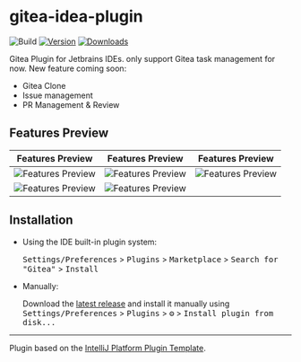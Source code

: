 # gitea-idea-plugin

![Build](https://github.com/LeonDevLifeLog/gitea-idea-plugin/workflows/Build/badge.svg)
[![Version](https://img.shields.io/jetbrains/plugin/v/22477-gitea.svg)](https://plugins.jetbrains.com/plugin/22477-gitea)
[![Downloads](https://img.shields.io/jetbrains/plugin/d/22477-gitea.svg)](https://plugins.jetbrains.com/plugin/22477-gitea)

<!-- Plugin description -->
Gitea Plugin for Jetbrains IDEs.
only support Gitea task management for now.
New feature coming soon:

* Gitea Clone
* Issue management
* PR Management & Review

<!-- Plugin description end -->

## Features Preview

| Features Preview                    | Features Preview                    | Features Preview                    |
|-------------------------------------|-------------------------------------|-------------------------------------|
| ![Features Preview](./assets/0.png) | ![Features Preview](./assets/1.png) | ![Features Preview](./assets/2.png) |
| ![Features Preview](./assets/3.png) | ![Features Preview](./assets/4.png) |                                     |

## Installation

- Using the IDE built-in plugin system:

  <kbd>Settings/Preferences</kbd> > <kbd>Plugins</kbd> > <kbd>Marketplace</kbd> > <kbd>Search for "Gitea"</kbd> >
  <kbd>Install</kbd>

- Manually:

  Download the [latest release](https://github.com/LeonDevLifeLog/gitea-idea-plugin/releases/latest) and install it
  manually using
  <kbd>Settings/Preferences</kbd> > <kbd>Plugins</kbd> > <kbd>⚙️</kbd> > <kbd>Install plugin from disk...</kbd>

---
Plugin based on the [IntelliJ Platform Plugin Template][template].

[template]: https://github.com/JetBrains/intellij-platform-plugin-template

[docs:plugin-description]: https://plugins.jetbrains.com/docs/intellij/plugin-user-experience.html#plugin-description-and-presentation
